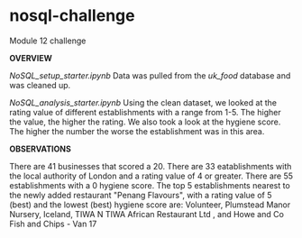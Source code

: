 # nosql-challenge
Module 12 challenge


**OVERVIEW**

_NoSQL_setup_starter.ipynb_
Data was pulled from the _uk_food_ database and was cleaned up.

_NoSQL_analysis_starter.ipynb_
Using the clean dataset, we looked at the rating value of different establishments with a range from 1-5.  The higher the value, the higher the rating.  We also took a look at the hygiene score.  The higher the number the worse the establishment was in this area.

**OBSERVATIONS**

There are 41 businesses that scored a 20.
There are 33 eatablishments with the local authority of London and a rating value of 4 or greater.
There are 55 establishments with a 0 hygiene score.
The top 5 establishments nearest to the newly added restaurant "Penang Flavours", with a rating value of 5 (best) and the lowest (best) hygiene score are:
  Volunteer, Plumstead Manor Nursery, Iceland, TIWA N TIWA African Restaurant Ltd	, and Howe and Co Fish and Chips - Van 17	

